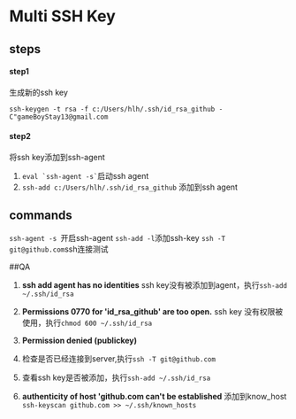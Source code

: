 # Multi SSH Key

## steps
#### step1
生成新的ssh key


`ssh-keygen -t rsa -f c:/Users/hlh/.ssh/id_rsa_github -C"gameBoyStay13@gmail.com`

#### step2
将ssh key添加到ssh-agent
1. ``` eval `ssh-agent -s` ```启动ssh agent
2. `ssh-add c:/Users/hlh/.ssh/id_rsa_github` 添加到ssh agent



## commands
`ssh-agent -s `开启ssh-agent
`ssh-add -l`添加ssh-key
`ssh -T git@github.com`ssh连接测试


##QA
1. **ssh add agent has no identities**
ssh key没有被添加到agent，执行`ssh-add ~/.ssh/id_rsa`
2. **Permissions 0770 for 'id_rsa_github' are too open.** 
ssh key 没有权限被使用，执行`chmod 600 ~/.ssh/id_rsa`
3.  **Permission denied (publickey)** 
 1. 检查是否已经连接到server,执行`ssh -T git@github.com`
 2. 查看ssh key是否被添加，执行`ssh-add ~/.ssh/id_rsa`

4. **authenticity of host 'github.com can't be established**
添加到know_host `ssh-keyscan github.com >> ~/.ssh/known_hosts`